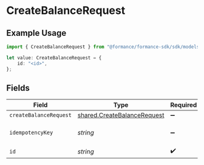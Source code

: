# CreateBalanceRequest

## Example Usage

```typescript
import { CreateBalanceRequest } from "@formance/formance-sdk/sdk/models/operations";

let value: CreateBalanceRequest = {
    id: "<id>",
};
```

## Fields

| Field                                                                             | Type                                                                              | Required                                                                          | Description                                                                       |
| --------------------------------------------------------------------------------- | --------------------------------------------------------------------------------- | --------------------------------------------------------------------------------- | --------------------------------------------------------------------------------- |
| `createBalanceRequest`                                                            | [shared.CreateBalanceRequest](../../../sdk/models/shared/createbalancerequest.md) | :heavy_minus_sign:                                                                | N/A                                                                               |
| `idempotencyKey`                                                                  | *string*                                                                          | :heavy_minus_sign:                                                                | Use an idempotency key                                                            |
| `id`                                                                              | *string*                                                                          | :heavy_check_mark:                                                                | N/A                                                                               |